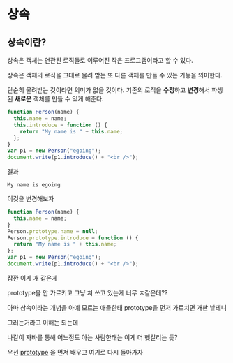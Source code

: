 # 상속

## 상속이란?

상속은 객체는 연관된 로직들로 이루어진 작은 프로그램이라고 할 수 있다.

상속은 객체의 로직을 그대로 물려 받는 또 다른 객체를 만들 수 있는 기능을 의미한다.

단순히 물려받는 것이라면 의미가 없을 것이다. 기존의 로직을 **수정**하고 **변경**해서 파생된 **새로운** 객체를 만들 수 있게 해준다.

```js
function Person(name) {
  this.name = name;
  this.introduce = function () {
    return "My name is " + this.name;
  };
}
var p1 = new Person("egoing");
document.write(p1.introduce() + "<br />");
```

결과

```
My name is egoing
```

이것을 변경해보자

```js
function Person(name) {
  this.name = name;
}
Person.prototype.name = null;
Person.prototype.introduce = function () {
  return "My name is " + this.name;
};
var p1 = new Person("egoing");
document.write(p1.introduce() + "<br />");
```

잠깐 이게 개 같은게

prototype을 안 가르키고 그냥 쳐 쓰고 있는게 너무 ㅈ같은데??

아마 상속이라는 개념을 아예 모르는 애들한태 prototype을 먼저 가르치면 개판 날테니

그러는거라고 이해는 되는데

나같이 자바를 통해 어느정도 아는 사람한태는 이게 더 헷갈리는 듯?

우선 [prototype](https://github.com/lugia574/diary/blob/main/study/JavaScript/md/3.%20%EA%B0%9D%EC%B2%B4%EC%A7%80%ED%96%A5/6.%20prototype/prototype.md) 을 먼저 배우고 여기로 다시 돌아가자
